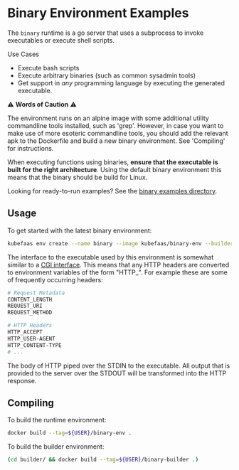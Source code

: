 # Binary Environment Examples

The `binary` runtime is a go server that uses a subprocess to invoke executables or execute shell scripts.

Use Cases
- Execute bash scripts
- Execute arbitrary binaries (such as common sysadmin tools)
- Get support in _any_ programming language by executing the generated executable.


⚠️ **Words of Caution** ⚠️

The environment runs on an alpine image with some additional utility commandline tools installed, such as 'grep'. 
However, in case you want to make use of more esoteric commandline tools, you should add the relevant apk to the 
Dockerfile and build a new binary environment. See 'Compiling' for instructions.

When executing functions using binaries, **ensure that the executable is built for the right architecture**. 
Using the default binary environment this means that the binary should be build for Linux.

Looking for ready-to-run examples? See the [binary examples directory](../../examples/binary).

## Usage
To get started with the latest binary environment:

```bash
kubefaas env create --name binary --image kubefaas/binary-env --builder kubefaas/binary-builder
```

The interface to the executable used by this environment is somewhat similar to a [CGI interface](https://en.wikipedia.org/wiki/Common_Gateway_Interface).
This means that any HTTP headers are converted to environment variables of the form "HTTP_<header-name>". For example these
are some of frequently occurring headers:

```bash
# Request Metadata
CONTENT_LENGTH
REQUEST_URI
REQUEST_METHOD

# HTTP Headers
HTTP_ACCEPT
HTTP_USER-AGENT
HTTP_CONTENT-TYPE
# ...
```

The body of HTTP piped over the STDIN to the executable. 
All output that is provided to the server over the STDOUT will be transformed into the HTTP response.

## Compiling

To build the runtime environment:
```bash
docker build --tag=${USER}/binary-env .
```

To build the builder environment:
```bash
(cd builder/ && docker build --tag=${USER}/binary-builder .)
```
